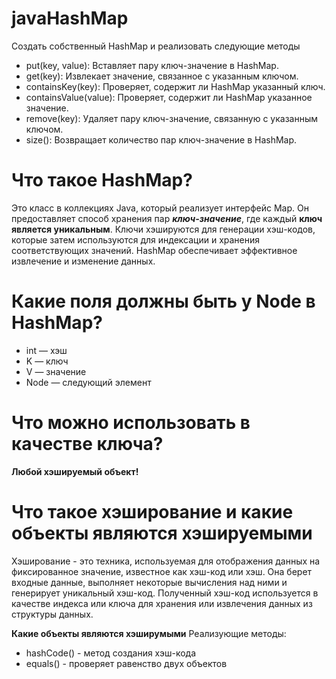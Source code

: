 # javaHashMap

Создать собственный HashMap и реализовать следующие методы
* put(key, value): Вставляет пару ключ-значение в HashMap.
* get(key): Извлекает значение, связанное с указанным ключом.
* containsKey(key): Проверяет, содержит ли HashMap указанный ключ.
* containsValue(value): Проверяет, содержит ли HashMap указанное значение.
* remove(key): Удаляет пару ключ-значение, связанную с указанным ключом.
* size(): Возвращает количество пар ключ-значение в HashMap.

# Что такое HashMap?
Это класс в коллекциях Java, который реализует интерфейс Map. Он предоставляет способ хранения пар ***ключ-значение***, где каждый **ключ является уникальным**. Ключи хэшируются для генерации хэш-кодов, которые затем используются для индексации и хранения соответствующих значений. HashMap обеспечивает эффективное извлечение и изменение данных.

# Какие поля должны быть у Node в HashMap?
* int — хэш
* K — ключ
* V — значение
* Node — следующий элемент

# Что можно использовать в качестве ключа?

**Любой хэшируемый объект!**

# Что такое хэширование и какие объекты являются хэшируемыми

Хэширование - это техника, используемая для отображения данных на фиксированное значение, известное как хэш-код или хэш. Она берет входные данные, выполняет некоторые вычисления над ними и генерирует уникальный хэш-код. Полученный хэш-код используется в качестве индекса или ключа для хранения или извлечения данных из структуры данных.

**Какие объекты являются хэширумыми**
Реализующие методы:
* hashCode() - метод создания хэш-кода
* equals() - проверяет равенство двух объектов
